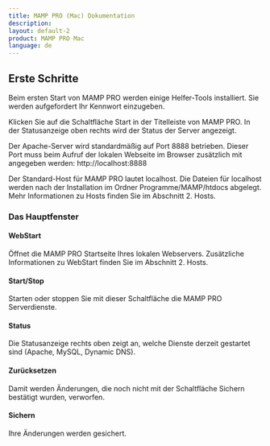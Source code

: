 ```yaml
---
title: MAMP PRO (Mac) Dokumentation
description: 
layout: default-2
product: MAMP PRO Mac
language: de
---
```


## Erste Schritte

Beim ersten Start von MAMP PRO werden einige Helfer-Tools installiert. Sie werden aufgefordert Ihr Kennwort einzugeben.

Klicken Sie auf die Schaltfläche Start in der Titelleiste von MAMP PRO. In der Statusanzeige oben rechts wird der Status der Server angezeigt.

Der Apache-Server wird standardmäßig auf Port 8888 betrieben. Dieser Port muss beim Aufruf der lokalen Webseite im Browser zusätzlich mit angegeben werden: http://localhost:8888

Der Standard-Host für MAMP PRO lautet localhost. Die Dateien für localhost werden nach der Installation im Ordner Programme/MAMP/htdocs abgelegt. Mehr Informationen zu Hosts finden Sie im Abschnitt 2. Hosts.

### Das Hauptfenster

#### WebStart

Öffnet die MAMP PRO Startseite Ihres lokalen Webservers. Zusätzliche Informationen zu WebStart finden Sie im Abschnitt 2. Hosts.

#### Start/Stop

Starten oder stoppen Sie mit dieser Schaltfläche die MAMP PRO Serverdienste.

#### Status

Die Statusanzeige rechts oben zeigt an, welche Dienste derzeit gestartet sind (Apache, MySQL, Dynamic DNS).

#### Zurücksetzen

Damit werden Änderungen, die noch nicht mit der Schaltfläche Sichern bestätigt wurden, verworfen.

#### Sichern

Ihre Änderungen werden gesichert.

